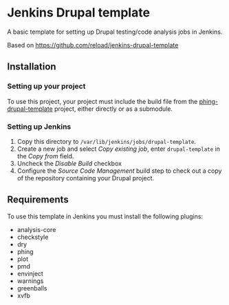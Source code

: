 Jenkins Drupal template
=======================

A basic template for setting up Drupal testing/code analysis jobs in Jenkins.

Based on https://github.com/reload/jenkins-drupal-template


Installation
------------

### Setting up your project

To use this project, your project must include the build file from the [phing-drupal-template](https://github.com/reload/phing-drupal-template) project, either directly or as a submodule.

### Setting up Jenkins

1. Copy this directory to `/var/lib/jenkins/jobs/drupal-template`.
2. Create a new job and select *Copy existing job*, enter `drupal-template` in the *Copy from* field.
3. Uncheck the *Disable Build* checkbox
4. Configure the *Source Code Management* build step to check out a copy of the repository containing your Drupal project.


Requirements
------------

To use this template in Jenkins you must install the following plugins:

* analysis-core
* checkstyle
* dry
* phing
* plot
* pmd
* envinject
* warnings
* greenballs
* xvfb